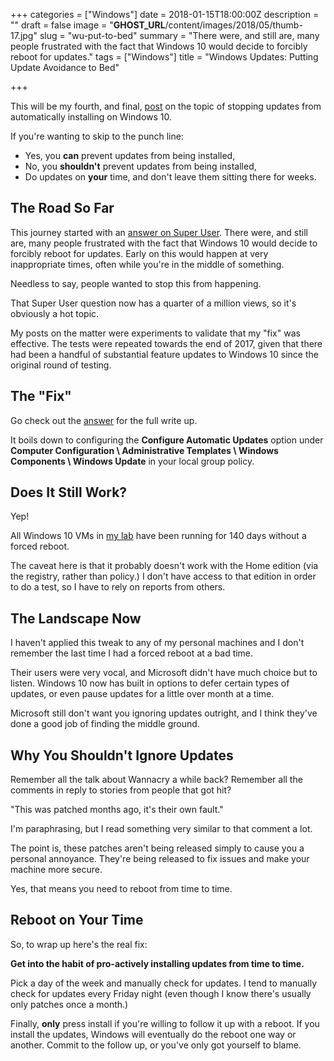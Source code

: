 +++
categories = ["Windows"]
date = 2018-01-15T18:00:00Z
description = ""
draft = false
image = "__GHOST_URL__/content/images/2018/05/thumb-17.jpg"
slug = "wu-put-to-bed"
summary = "There were, and still are, many people frustrated with the fact that Windows 10 would decide to forcibly reboot for updates."
tags = ["Windows"]
title = "Windows Updates: Putting Update Avoidance to Bed"

+++


This will be my fourth, and final, [post](https://king.geek.nz/tags/#windows-update) on the topic of stopping updates from automatically installing on Windows 10.

If you're wanting to skip to the punch line:

* Yes, you **can** prevent updates from being installed,
* No, you **shouldn't** prevent updates from being installed,
* Do updates on **your** time, and don't leave them sitting there for weeks.

## **The Road So Far**

This journey started with an [answer on Super User](https://superuser.com/a/963933/36030). There were, and still are, many people frustrated with the fact that Windows 10 would decide to forcibly reboot for updates. Early on this would happen at very inappropriate times, often while you're in the middle of something.

Needless to say, people wanted to stop this from happening.

That Super User question now has a quarter of a million views, so it's obviously a hot topic.

My posts on the matter were experiments to validate that my "fix" was effective. The tests were repeated towards the end of 2017, given that there had been a handful of substantial feature updates to Windows 10 since the original round of testing.

## **The "Fix"**

Go check out the [answer](https://superuser.com/a/963933/36030) for the full write up.

It boils down to configuring the **Configure Automatic Updates** option under **Computer Configuration \ Administrative Templates \ Windows Components \ Windows Update** in your local group policy.

## **Does It Still Work?**

Yep!

All Windows 10 VMs in [my lab](https://king.geek.nz/WindowsUpdateUptime/) have been running for 140 days without a forced reboot.

The caveat here is that it probably doesn't work with the Home edition (via the registry, rather than policy.) I don't have access to that edition in order to do a test, so I have to rely on reports from others.

## **The Landscape Now**

I haven't applied this tweak to any of my personal machines and I don't remember the last time I had a forced reboot at a bad time.

Their users were very vocal, and Microsoft didn't have much choice but to listen. Windows 10 now has built in options to defer certain types of updates, or even pause updates for a little over month at a time.

Microsoft still don't want you ignoring updates outright, and I think they've done a good job of finding the middle ground.

## **Why You Shouldn't Ignore Updates**

Remember all the talk about Wannacry a while back? Remember all the comments in reply to stories from people that got hit?

"This was patched months ago, it's their own fault."

I'm paraphrasing, but I read something very similar to that comment a lot.

The point is, these patches aren't being released simply to cause you a personal annoyance. They're being released to fix issues and make your machine more secure.

Yes, that means you need to reboot from time to time.

## **Reboot on Your Time**

So, to wrap up here's the real fix:

**Get into the habit of pro-actively installing updates from time to time.**

Pick a day of the week and manually check for updates. I tend to manually check for updates every Friday night (even though I know there's usually only patches once a month.)

Finally, **only** press install if you're willing to follow it up with a reboot. If you install the updates, Windows will eventually do the reboot one way or another. Commit to the follow up, or you've only got yourself to blame.

